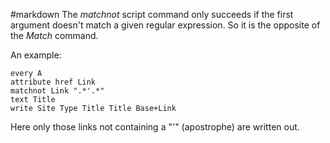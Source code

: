 #markdown
The *matchnot* script command only succeeds if the first argument doesn't match
	a given regular expression.  So it is the opposite of the *Match* command.

An example:

~~~
every A
attribute href Link
matchnot Link ".*'.*"
text Title
write Site Type Title Title Base+Link
~~~

Here only those links not containing a "'" (apostrophe) are written out.
